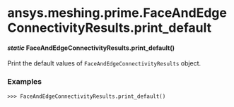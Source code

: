 # ansys.meshing.prime.FaceAndEdgeConnectivityResults.print_default



#### *static* FaceAndEdgeConnectivityResults.print_default()

Print the default values of `FaceAndEdgeConnectivityResults` object.

### Examples

```pycon
>>> FaceAndEdgeConnectivityResults.print_default()
```

<!-- !! processed by numpydoc !! -->

